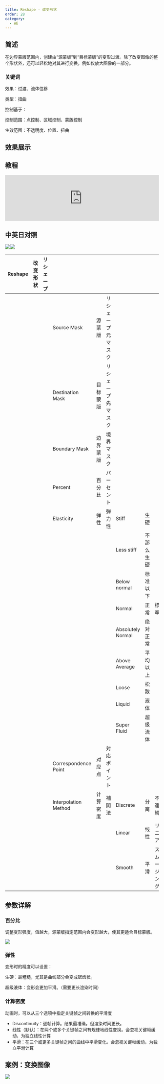 ```yaml
---
title: Reshape - 改变形状
order: 28
category:
  - AE
---
```


## 简述

在边界蒙版范围内，创建由“源蒙版”到“目标蒙版”的变形过渡。除了改变图像的整个形状外，还可以轻松地对其进行变换，例如仅放大图像的一部分。

### 关键词

效果：过渡、流体位移

类型：扭曲

控制基于：

控制范围：点控制、区域控制、蒙版控制

生效范围：不透明度、位置、扭曲

## 效果展示

## 教程

<iframe src="https://player.bilibili.com/player.html?bvid=BV1e34y1X7Vj&page=84&high_quality=1" width="100%" allowfullscreen="allowfullscreen" frameborder="0"></iframe>

## 中英日对照

![](https://mir.yuelili.com/wp-content/uploads/user/AE/effects/AE-Effects-Distort-Reshap.png)![](https://mir.yuelili.com/wp-content/uploads/user/AE/effects/AE-Effects-Distort-Reshap_cn.png)

| Reshape | 改变形状 | リシェープ |                      |          |                    |                   |            |              |
| ------- | -------- | ---------- | -------------------- | -------- | ------------------ | ----------------- | ---------- | ------------ |
|         |          |            | Source Mask          | 源蒙版   | リシェープ元マスク |                   |            |              |
|         |          |            | Destination Mask     | 目标蒙版 | リシェープ先マスク |                   |            |              |
|         |          |            | Boundary Mask        | 边界蒙版 | 境界マスク         |                   |            |              |
|         |          |            | Percent              | 百分比   | パーセント         |                   |            |              |
|         |          |            | Elasticity           | 弹性     | 弾力性             | Stiff             | 生硬       |              |
|         |          |            |                      |          |                    | Less stiff        | 不那么生硬 |              |
|         |          |            |                      |          |                    | Below normal      | 标准以下   |              |
|         |          |            |                      |          |                    | Normal            | 正常       | 標準         |
|         |          |            |                      |          |                    | Absolutely Normal | 绝对正常   |              |
|         |          |            |                      |          |                    | Above Average     | 平均以上   |              |
|         |          |            |                      |          |                    | Loose             | 松散       |              |
|         |          |            |                      |          |                    | Liquid            | 液体       |              |
|         |          |            |                      |          |                    | Super Fluid       | 超级流体   |              |
|         |          |            | Correspondence Point | 对应点   | 対応ポイント       |                   |            |              |
|         |          |            | Interpolation Method | 计算密度 | 補間法             | Discrete          | 分离       | 不連続       |
|         |          |            |                      |          |                    | Linear            | 线性       | リニア       |
|         |          |            |                      |          |                    | Smooth            | 平滑       | スムージング |

## 参数详解

### 百分比

调整变形强度，值越大，源蒙版指定范围内会变形越大，使其更适合目标蒙版。

![](https://cdn.yuelili.com/20211225013424.png)

### 弹性

变形时的精度可以设置：

生硬：最粗糙，尤其是曲线部分会变成锯齿状。

超级液体：变形会更加平滑。（需要更长渲染时间）

### 计算密度

动画时，可以从三个选项中指定关键帧之间转换的平滑度

- Discontinuity：逐帧计算。结果最准确，但渲染时间更长。
- 线性（默认）：在两个或多个关键帧之间有规律地线性变换。会忽视关键帧缓动，为独立线性计算
- 平滑：在三个或更多关键帧之间的曲线中平滑变化。会忽视关键帧缓动，为独立平滑计算

## 案例：变换图像

![](https://cdn.yuelili.com/20211225013815.gif)
